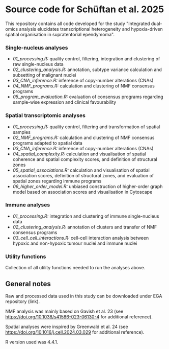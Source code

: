 # Source code for Schüftan et al. 2025

This repository contains all code developed for the study "Integrated dual-omics analysis elucidates transcriptional heterogeneity and hypoxia-driven spatial organisation in supratentorial ependymoma".

### Single-nucleus analyses  
- *01_processing.R:* quality control, filtering, integration and clustering of raw single-nucleus data
- *02_clustering_analysis.R:* annotation, subtype variance calculation and subsetting of malignant nuclei
- *03_CNA_inference.R:* inference of copy-number alterations (CNAs)
- *04_NMF_programs.R:* calculation and clustering of NMF consensus programs
- *05_program_evaluation.R:* evaluation of consensus programs regarding sample-wise expression and clinical favourability

### Spatial transcriptomic analyses  
- *01_processing.R:* quality control, filtering and transformation of spatial samples
- *02_NMF_programs.R:* calculation and clustering of NMF consensus programs adapted to spatial data
- *03_CNA_inference.R:* inference of copy-number alterations (CNAs)
- *04_spatial_complexity.R:* calculation and visualisation of spatial coherence and spatial complexity scores, and definition of structural zones
- *05_spatial_associations.R:* calculation and visualisation of spatial association scores, definition of structural zones, and evaluation of spatial zones regarding immune programs
- *06_higher_order_model.R:* unbiased construction of higher-order graph model based on association scores and visualisation in Cytoscape

### Immune analyses
- *01_processing.R:* integration and clustering of immune single-nucleus data
- *02_clustering_analysis.R:* annotation of clusters and transfer of NMF consensus programs
- *03_cell_cell_interactions.R:* cell-cell interaction analysis between hypoxic and non-hypoxic tumour nuclei and immune nuclei

### Utility functions
Collection of all utility functions needed to run the analyses above.



## General notes
Raw and processed data used in this study can be downloaded under EGA repository (link).

NMF analysis was mainly based on Gavish et al. 23 (see https://doi.org/10.1038/s41586-023-06130-4 for additional reference).

Spatial analyses were inspired by Greenwald et al. 24 (see https://doi.org/10.1016/j.cell.2024.03.029 for additional reference).

R version used was 4.4.1.


